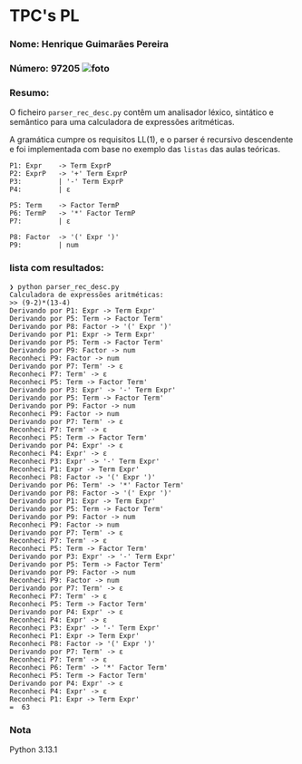 # TPC's PL
### Nome: Henrique Guimarães Pereira
### Número: 97205 ![foto](https://github.com/hgp22.png?size=40)
### Resumo:
O ficheiro `parser_rec_desc.py` contêm um analisador léxico,
sintático e semântico para uma calculadora de expressões
aritméticas.

A gramática cumpre os requisitos LL(1), e o parser é recursivo
descendente e foi implementada com base no exemplo das
`listas` das aulas teóricas.

```
P1: Expr    -> Term ExprP
P2: ExprP   -> '+' Term ExprP
P3:         | '-' Term ExprP
P4:         | ε

P5: Term    -> Factor TermP
P6: TermP   -> '*' Factor TermP
P7:         | ε

P8: Factor  -> '(' Expr ')'
P9:         | num
```

### lista com resultados:

```
❯ python parser_rec_desc.py
Calculadora de expressões aritméticas:
>> (9-2)*(13-4)
Derivando por P1: Expr -> Term Expr'
Derivando por P5: Term -> Factor Term'
Derivando por P8: Factor -> '(' Expr ')'
Derivando por P1: Expr -> Term Expr'
Derivando por P5: Term -> Factor Term'
Derivando por P9: Factor -> num
Reconheci P9: Factor -> num
Derivando por P7: Term' -> ε
Reconheci P7: Term' -> ε
Reconheci P5: Term -> Factor Term'
Derivando por P3: Expr' -> '-' Term Expr'
Derivando por P5: Term -> Factor Term'
Derivando por P9: Factor -> num
Reconheci P9: Factor -> num
Derivando por P7: Term' -> ε
Reconheci P7: Term' -> ε
Reconheci P5: Term -> Factor Term'
Derivando por P4: Expr' -> ε
Reconheci P4: Expr' -> ε
Reconheci P3: Expr' -> '-' Term Expr'
Reconheci P1: Expr -> Term Expr'
Reconheci P8: Factor -> '(' Expr ')'
Derivando por P6: Term' -> '*' Factor Term'
Derivando por P8: Factor -> '(' Expr ')'
Derivando por P1: Expr -> Term Expr'
Derivando por P5: Term -> Factor Term'
Derivando por P9: Factor -> num
Reconheci P9: Factor -> num
Derivando por P7: Term' -> ε
Reconheci P7: Term' -> ε
Reconheci P5: Term -> Factor Term'
Derivando por P3: Expr' -> '-' Term Expr'
Derivando por P5: Term -> Factor Term'
Derivando por P9: Factor -> num
Reconheci P9: Factor -> num
Derivando por P7: Term' -> ε
Reconheci P7: Term' -> ε
Reconheci P5: Term -> Factor Term'
Derivando por P4: Expr' -> ε
Reconheci P4: Expr' -> ε
Reconheci P3: Expr' -> '-' Term Expr'
Reconheci P1: Expr -> Term Expr'
Reconheci P8: Factor -> '(' Expr ')'
Derivando por P7: Term' -> ε
Reconheci P7: Term' -> ε
Reconheci P6: Term' -> '*' Factor Term'
Reconheci P5: Term -> Factor Term'
Derivando por P4: Expr' -> ε
Reconheci P4: Expr' -> ε
Reconheci P1: Expr -> Term Expr'
=  63
```

### Nota
Python 3.13.1
